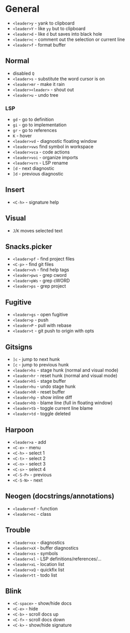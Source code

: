 # General

- `<leader>y` - yank to clipboard
- `<leader>Y` - like `yy` but to clipboard
- `<leader>d` - like `d` but saves into black hole
- `<leader>c` - comment out the selection or current line
- `<leader>f` - format buffer

## Normal

- disabled `Q`
- `<leader>s` - substitute the word cursor is on
- `<leader>mr` - make it rain
- `<leader><leader>` - shout out
- `<leader>u` - undo tree

### LSP

- `gd` - go to definition
- `gi` - go to implementation
- `gr` - go to references
- `K` - hover
- `<leader>vd` - diagnostic floating window
- `<leader>vws` find symbol in workspace
- `<leader>vca` - code actions
- `<leader>voi` - organize imports
- `<leader>vrn` - LSP rename
- `[d` - next diagnostic
- `]d` - previous diagnostic

## Insert

- `<C-h>` - signature help

## Visual

- `J`/`K` moves selected text

## Snacks.picker

- `<leader>pf` - find project files
- `<C-p>` - find git files
- `<leader>vh` - find help tags
- `<leader>pws` - grep cword
- `<leader>pWs` - grep cWORD
- `<leader>ps` - grep project

## Fugitive

- `<leader>gs` - open fugitive
- `<leader>p` - push
- `<leader>P` - pull with rebase
- `<leader>t` - git push to origin with opts

## Gitsigns

- `]c` - jump to next hunk
- `[c` - jump to previous hunk
- `<leader>hs` - stage hunk (normal and visual mode)
- `<leader>hr` - reset hunk (normal and visual mode)
- `<leader>hS` - stage buffer
- `<leader>hu` - undo stage hunk
- `<leader>hR` - reset buffer
- `<leader>hp` - show inline diff
- `<leader>hb` - blame line (full in floating window)
- `<leader>tb` - toggle current line blame
- `<leader>td` - toggle deleted

## Harpoon

- `<leader>a` - add
- `<C-e>` - menu
- `<C-h>` - select 1
- `<C-t>` - select 2
- `<C-n>` - select 3
- `<C-s>` - select 4
- `<C-S-P>` - previous
- `<C-S-N>` - next

## Neogen (docstrings/annotations)

- `<leader>nf` - function
- `<leader>nc` - class

## Trouble

- `<leader>xx` - diagnostics
- `<leader>xX` - buffer diagnostics
- `<leader>xs` - symbols
- `<leader>xl` - LSP definitions/references/...
- `<leader>xL` - location list
- `<leader>xQ` - quickfix list
- `<leader>tt` - todo list

## Blink

- `<C-space>` - show/hide docs
- `<C-e>` - hide
- `<C-b>` - scroll docs up
- `<C-f>` - scroll docs down
- `<C-k>` - show/hide signature
